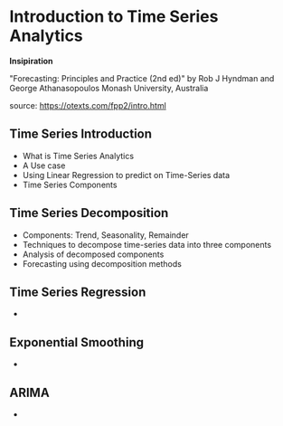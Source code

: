 # Introduction to Time Series Analytics

**Insipiration**

"Forecasting: Principles and Practice (2nd ed)" by Rob J Hyndman and George Athanasopoulos
Monash University, Australia

source: https://otexts.com/fpp2/intro.html

## Time Series Introduction
- What is Time Series Analytics
- A Use case
- Using Linear Regression to predict on Time-Series data
- Time Series Components


## Time Series Decomposition
  - Components: Trend, Seasonality, Remainder
  - Techniques to decompose time-series data into three components
  - Analysis of decomposed components
  - Forecasting using decomposition methods


## Time Series Regression
  - 


## Exponential Smoothing
  - 


## ARIMA
  - 
